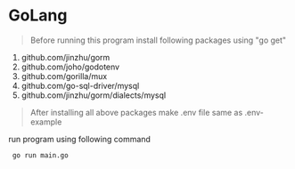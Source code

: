 # GoLang

> Before running this program install following packages using "go get"

1. github.com/jinzhu/gorm
1. github.com/joho/godotenv
1. github.com/gorilla/mux
1. github.com/go-sql-driver/mysql
1. github.com/jinzhu/gorm/dialects/mysql

> After installing all above packages make .env file same as .env-example

run program using following command

```bash
 go run main.go
```
